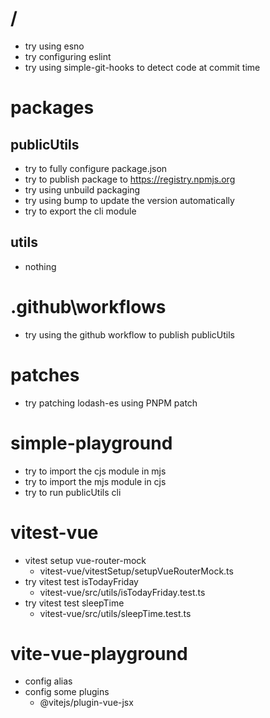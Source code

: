 # /
- try using esno
- try configuring eslint
- try using simple-git-hooks to detect code at commit time

# packages

## publicUtils
- try to fully configure package.json
- try to publish package to https://registry.npmjs.org
- try using unbuild packaging
- try using bump to update the version automatically
- try to export the cli module

## utils
- nothing

# .github\workflows
- try using the github workflow to publish publicUtils

# patches
- try patching lodash-es using PNPM patch

# simple-playground
- try to import the cjs module in mjs
- try to import the mjs module in cjs
- try to run publicUtils cli

# vitest-vue
- vitest setup vue-router-mock
  - vitest-vue/vitestSetup/setupVueRouterMock.ts
- try vitest test isTodayFriday
  - vitest-vue/src/utils/isTodayFriday.test.ts
- try vitest test sleepTime
  - vitest-vue/src/utils/sleepTime.test.ts

# vite-vue-playground
- config alias
- config some plugins
  - @vitejs/plugin-vue-jsx
